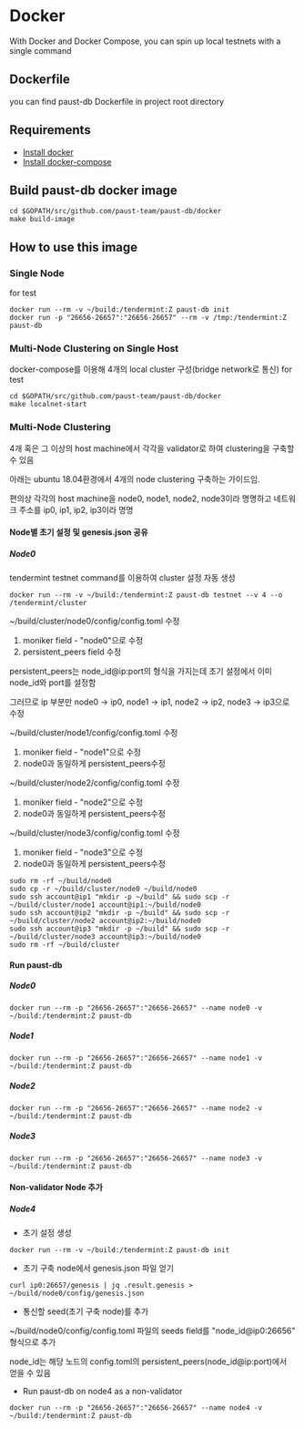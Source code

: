 # Docker
With Docker and Docker Compose, you can spin up local testnets with a single command

## Dockerfile
you can find paust-db Dockerfile in project root directory

## Requirements
- [Install docker](https://docs.docker.com/install)
- [Install docker-compose](https://docs.docker.com/compose/install/)

## Build paust-db docker image
```
cd $GOPATH/src/github.com/paust-team/paust-db/docker
make build-image
```
## How to use this image

### Single Node
for test 
```
docker run --rm -v ~/build:/tendermint:Z paust-db init
docker run -p "26656-26657":"26656-26657" --rm -v /tmp:/tendermint:Z paust-db 
```

### Multi-Node Clustering on Single Host
docker-compose를 이용해 4개의 local cluster 구성(bridge network로 통신) for test

```
cd $GOPATH/src/github.com/paust-team/paust-db/docker
make localnet-start
```

### Multi-Node Clustering
4개 혹은 그 이상의 host machine에서 각각을 validator로 하여 clustering을 구축할 수 있음

아래는 ubuntu 18.04환경에서 4개의 node clustering 구축하는 가이드임.

편의상 각각의 host machine을 node0, node1, node2, node3이라 명명하고 네트워크 주소를 ip0, ip1, ip2, ip3이라 명명 
#### Node별 초기 설정 및 genesis.json 공유
##### Node0
tendermint testnet command를 이용하여 cluster 설정 자동 생성
```shell
docker run --rm -v ~/build:/tendermint:Z paust-db testnet --v 4 --o /tendermint/cluster
```

~/build/cluster/node0/config/config.toml 수정

1. moniker field - "node0"으로 수정
2. persistent_peers field 수정

persistent_peers는 node_id@ip:port의 형식을 가지는데 초기 설정에서 이미 node_id와 port를 설정함

그러므로 ip 부분만 node0 -> ip0, node1 -> ip1, node2 -> ip2, node3 -> ip3으로 수정

~/build/cluster/node1/config/config.toml 수정
1. moniker field - "node1"으로 수정
2. node0과 동일하게 persistent_peers수정

~/build/cluster/node2/config/config.toml 수정
1. moniker field - "node2"으로 수정
2. node0과 동일하게 persistent_peers수정

~/build/cluster/node3/config/config.toml 수정
1. moniker field - "node3"으로 수정
2. node0과 동일하게 persistent_peers수정

 
```shell
sudo rm -rf ~/build/node0
sudo cp -r ~/build/cluster/node0 ~/build/node0
sudo ssh account@ip1 "mkdir -p ~/build" && sudo scp -r ~/build/cluster/node1 account@ip1:~/build/node0
sudo ssh account@ip2 "mkdir -p ~/build" && sudo scp -r ~/build/cluster/node2 account@ip2:~/build/node0
sudo ssh account@ip3 "mkdir -p ~/build" && sudo scp -r ~/build/cluster/node3 account@ip3:~/build/node0
sudo rm -rf ~/build/cluster
```
#### Run paust-db
##### Node0 
```shell
docker run --rm -p "26656-26657":"26656-26657" --name node0 -v ~/build:/tendermint:Z paust-db
```

##### Node1
```shell
docker run --rm -p "26656-26657":"26656-26657" --name node1 -v ~/build:/tendermint:Z paust-db
```

##### Node2
```shell
docker run --rm -p "26656-26657":"26656-26657" --name node2 -v ~/build:/tendermint:Z paust-db
```

##### Node3
```shell
docker run --rm -p "26656-26657":"26656-26657" --name node3 -v ~/build:/tendermint:Z paust-db
```

#### Non-validator Node 추가
##### Node4
- 초기 설정 생성
```shell
docker run --rm -v ~/build:/tendermint:Z paust-db init
```
- 초기 구축 node에서 genesis.json 파일 얻기
```shell
curl ip0:26657/genesis | jq .result.genesis > ~/build/node0/config/genesis.json
```
- 통신할 seed(초기 구축 node)를 추가

~/build/node0/config/config.toml 파일의 seeds field를 "node_id@ip0:26656" 형식으로 추가

node_id는 해당 노드의 config.toml의 persistent_peers(node_id@ip:port)에서 얻을 수 있음

- Run paust-db on node4 as a non-validator
```shell
docker run --rm -p "26656-26657":"26656-26657" --name node4 -v ~/build:/tendermint:Z paust-db 
```
